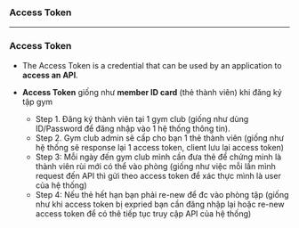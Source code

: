 ### Access Token


------------------------------------

### Access Token

* The Access Token is a credential that can be used by an application to **access an API**.
* **Access Token** giống như **member ID card** (thẻ thành viên) khi đăng ký tập gym

  * Step 1. Đăng ký thành viên tại 1 gym club (giống như dùng ID/Password để đăng nhập vào 1 hệ thống thông tin).
  * Step 2. Gym club admin sẽ cấp cho bạn 1 thẻ thành viên (giống như hệ thống sẽ response lại 1 access token, client lưu lại access token)
  * Step 3: Mỗi ngày đến gym club mình cần đưa thẻ để chứng minh là thành viên rùi mới có thể vào phòng (giống như việc mỗi lần mình request đến API thì gửi theo access token để xác thực mình là user của hệ thống)
  * Step 4: Nếu thẻ hết hạn bạn phải re-new để đc vào phòng tập (giống như khi access token bị expried bạn cần đăng nhập lại hoặc re-new access token để có thê tiếp tục truy cập API của hệ thống)
